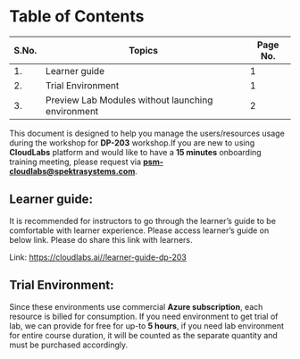 
# **Table of Contents**

|S.No.|Topics|Page No.|
|---|----|----|
|1.|Learner guide|1|
|2.|Trial Environment|1|
|3.|Preview Lab Modules without launching environment|2|

This document is designed to help you manage the users/resources usage during the workshop for **DP-203** workshop.If you are new to using **CloudLabs** platform and would like to have a **15 minutes** onboarding training meeting, please request via **psm-cloudlabs@spektrasystems.com**.

##  **Learner guide:** ## 

It is recommended for instructors to go through the learner’s guide to be comfortable with learner experience. Please access learner’s guide on below link. Please do share this link with learners.  

Link: https://cloudlabs.ai//learner-guide-dp-203 

 

## **Trial Environment:** ## 

Since these environments use commercial **Azure subscription**, each resource is billed for consumption. If you need environment to get trial of lab, we can provide for free for up-to **5 hours**, if you need lab environment for entire course duration, it will be counted as the separate quantity and must be purchased accordingly.  
